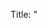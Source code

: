 Title: "<Title Here>" - DEI WG Community Office Hour -

Body:
<Heading>

Summary
<Summary>

Topics Discussed
1. <First Topic>
2. <Second Topic>
3. <Third Topic>

Learnings Observed
Mentees can ...

Maintainers can ...

Learn more today: Visit OpenSSF DEI Working Group - hyperlink
